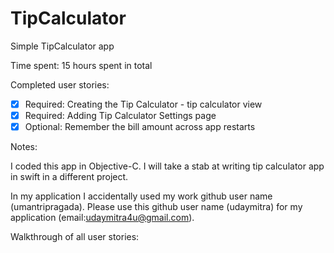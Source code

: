 # TipCalculator

Simple TipCalculator app

Time spent: 15 hours spent in total

Completed user stories:

 * [x] Required: Creating the Tip Calculator - tip calculator view
 * [x] Required: Adding Tip Calculator Settings page
 * [x] Optional: Remember the bill amount across app restarts
 
Notes:

I coded this app in Objective-C.
I will take a stab at writing tip calculator app in swift in a different project.

In my application I accidentally used my work github user name (umantripragada).
Please use this github user name (udaymitra) for my application (email:udaymitra4u@gmail.com).

Walkthrough of all user stories:
